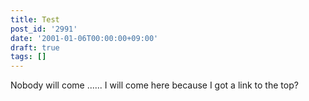 ```yaml
---
title: Test
post_id: '2991'
date: '2001-01-06T00:00:00+09:00'
draft: true
tags: []
---
```


Nobody will come ...... I will come here because I got a link to the top?
